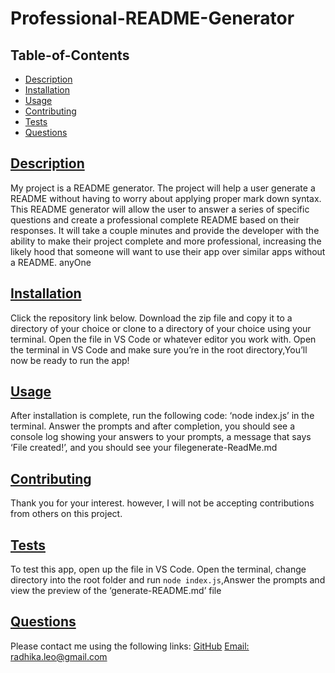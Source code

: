 # Professional-README-Generator

## Table-of-Contents
* [Description](#description)
* [Installation](#installation)
* [Usage](#usage)
* [Contributing](#contributing)
* [Tests](#tests)
* [Questions](#questions)

## [Description](#table-of-contents)
My project is a README generator. The project will help a user generate a README without having to worry about applying proper mark down syntax.
This README generator will allow the user to answer a series of specific questions and create a professional complete README based on their responses. It will take a couple minutes and provide the developer with the ability to make their project complete and more professional, increasing the likely hood that someone will want to use their app over similar apps without a README.
anyOne

## [Installation](#table-of-contents)
Click the repository link below. Download the zip file and copy it to a directory of your choice or clone to a directory of your choice using your terminal. Open the file in VS Code or whatever editor you work with. Open the terminal in VS Code and make sure you’re in the root directory,You’ll now be ready to run the app!

## [Usage](#table-of-contents)
After installation is complete, run the following code: ‘node index.js’ in the terminal. Answer the prompts and after completion, you should see a console log showing your answers to your prompts, a message that says ‘File created!’, and you should see your filegenerate-ReadMe.md


## [Contributing](#table-of-contents)


Thank you for your interest.
however, I will not be accepting contributions from others on this project.

## [Tests](#table-of-contents)
To test this app, open up the file in VS Code. Open the terminal, change directory into the root folder and run `node index.js`,Answer the prompts and view the preview of the ‘generate-README.md’ file

## [Questions](#table-of-contents)
Please contact me using the following links:
[GitHub](https://github.com/radhikabandi)
[Email: radhika.leo@gmail.com](mailto:radhika.leo@gmail.com)
